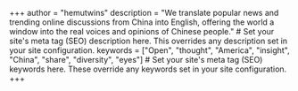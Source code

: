 +++
author = "hemutwins"
description = "We translate popular news and trending online discussions from China into English, offering the world a window into the real voices and opinions of Chinese people." # Set your site's meta tag (SEO) description here. This overrides any description set in your site configuration.
keywords = ["Open", "thought", "America", "insight", "China", "share", "diversity", "eyes"] # Set your site's meta tag (SEO) keywords here. These override any keywords set in your site configuration.
+++
